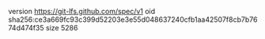 version https://git-lfs.github.com/spec/v1
oid sha256:ce3a669fc93c399d52203e3e55d048637240cfb1aa42507f8cb7b7674d474f35
size 5286
